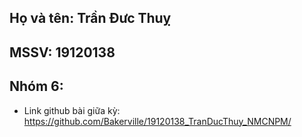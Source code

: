 ## Họ và tên: Trần Đưc Thuỵ
## MSSV: 19120138
## Nhóm 6:
* Link github bài giữa kỳ: https://github.com/Bakerville/19120138_TranDucThuy_NMCNPM/
